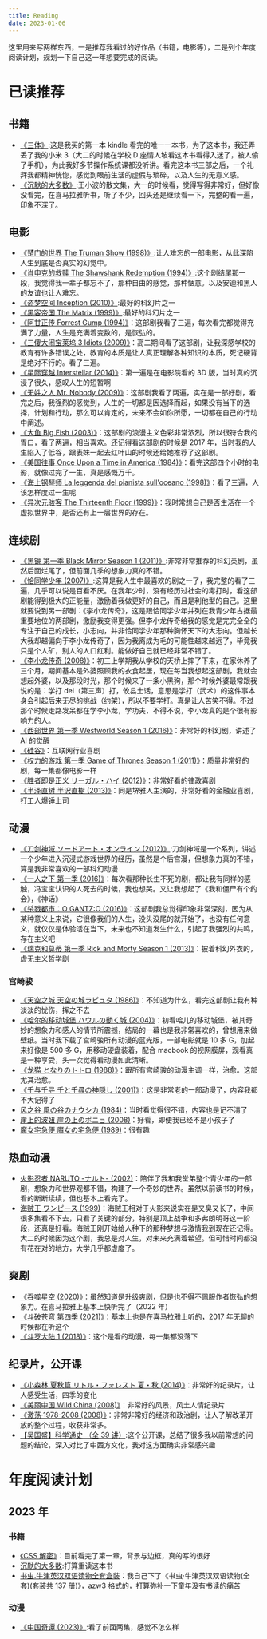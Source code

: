 ```yaml
---
title: Reading
date: 2023-01-06
---
```


这里用来写两样东西，一是推荐我看过的好作品（书籍，电影等），二是列个年度阅读计划，规划一下自己这一年想要完成的阅读。

# 已读推荐

## 书籍

- [《三体》](https://book.douban.com/subject/2567698/):这是我买的第一本 kindle 看完的唯一一本书，为了这本书，我还弄丢了我的小米 3（大二的时候在学校 D 座情人坡看这本书看得入迷了，被人偷了手机），为此我好多节操作系统课都没听讲。看完这本书三部之后，一个礼拜我都精神恍惚，感觉到眼前生活的虚假与琐碎，以及人生的无意义感。
- [《沉默的大多数》](https://book.douban.com/subject/1054685/):王小波的散文集，大一的时候看，觉得写得非常好，但好像没看完，在喜马拉雅听书，听了不少，回头还是继续看一下，完整的看一遍，印象不深了。

## 电影

- [《楚门的世界 The Truman Show (1998)》](https://movie.douban.com/subject/1292064/):让人难忘的一部电影，从此深陷人生到底是否真实的幻觉中。
- [《肖申克的救赎 The Shawshank Redemption (1994)》](https://movie.douban.com/subject/1292052/):这个剧结尾那一段，我觉得我一辈子都忘不了，那种自由的感觉，那种惬意。以及安迪和黑人的友谊也让人难忘。
- [《盗梦空间 Inception (2010)》](https://movie.douban.com/subject/3541415/):最好的科幻片之一
- [《黑客帝国 The Matrix (1999)》](https://movie.douban.com/subject/1291843/):最好的科幻片之一
- [《阿甘正传 Forrest Gump (1994)》](https://movie.douban.com/subject/1292720/)：这部剧我看了三遍，每次看完都觉得充满了力量，人生是充满着变数的，是恢弘的。
- [《三傻大闹宝莱坞 3 Idiots (2009)》](https://movie.douban.com/subject/3793023/)：高二期间看了这部剧，让我深感学校的教育有许多错误之处，教育的本质是让人真正理解各种知识的本质，死记硬背是绝对不行的。看了三遍。
- [《星际穿越 Interstellar (2014)》](https://movie.douban.com/subject/1889243/)：第一遍是在电影院看的 3D 版，当时真的沉浸了很久，感叹人生的短暂啊
- [《无姓之人 Mr. Nobody (2009)》](https://movie.douban.com/subject/2076181/)：这部剧我看了两遍，实在是一部好剧，看完之后，我强烈的感觉到，人生的一切都是因选择而起，如果没有当下的选择，计划和行动，那么可以肯定的，未来不会如你所愿，一切都在自己的行动中阐述。
- [《大鱼 Big Fish (2003)》](https://movie.douban.com/subject/1291545/)：这部剧的浪漫主义色彩非常浓烈，所以很符合我的胃口，看了两遍，相当喜欢。还记得看这部剧的时候是 2017 年，当时我的人生陷入了低谷，跟表妹一起去红叶山的时候还给她推荐了这部剧。
- [《美国往事 Once Upon a Time in America (1984)》](https://movie.douban.com/subject/1292262/)：看完这部四个小时的电影，就像过完了一生，真是感慨万千。
- [《海上钢琴师 La leggenda del pianista sull'oceano (1998)》](https://movie.douban.com/subject/1292001/)：看了三遍，人该怎样度过一生呢
- [《异次元骇客 The Thirteenth Floor (1999)》](https://movie.douban.com/subject/1300282/)：我时常想自己是否生活在一个虚拟世界中，是否还有上一层世界的存在。

## 连续剧

- [《黑镜 第一季 Black Mirror Season 1 (2011)》](https://movie.douban.com/subject/7054120/):非常非常推荐的科幻英剧，虽然后面烂尾了，但前面几季的想象力真的不错。
- [《恰同学少年 (2007)》](https://movie.douban.com/subject/2148367/):这算是我人生中最喜欢的剧之一了，我完整的看了三遍，几乎可以说是百看不厌。在我年少时，没有经历过社会的毒打时，看这部剧能得到极大的正能量，激励着我做更好的自己，而且是利他型的自己。这里就要说到另一部剧：《李小龙传奇》，这是跟恰同学少年并列在我青少年占据最重要地位的两部剧，激励我变得更强。但李小龙传奇给我的感觉是完完全全的专注于自己的成长，小志向，并非恰同学少年那种胸怀天下的大志向。但越长大我却越偏向于李小龙传奇了，因为我离成为毛的可能性越来越远了，毕竟我只是个人矿，别人的人口红利。能做好自己就已经非常不错了。
- [《李小龙传奇 (2008)》](https://movie.douban.com/subject/3027099/)：初三上学期我从学校的天桥上摔了下来，在家休养了三个月，期间基本是外婆照顾我的衣食起居，现在每当我想起这部剧，我就会想起外婆，以及那段时光，那个时候来了一条小黑狗，那个时候外婆最常跟我说的是：学打 dei（第三声）打，攸县土话，意思是学打（武术）的这件事本身会引起后来无尽的挑战（约架），所以不要学打。真是让人苦笑不得。不过那个时候走路发呆都在学李小龙，学功夫，不得不说，李小龙真的是个很有影响力的人。
- [《西部世界 第一季 Westworld Season 1 (2016)》](https://movie.douban.com/subject/2338055/)：非常好的科幻剧，讲述了 AI 的觉醒
- [《硅谷》](https://movie.douban.com/subject/20644938/)：互联网行业喜剧
- [《权力的游戏 第一季 Game of Thrones Season 1 (2011)》](https://movie.douban.com/subject/3016187/)：质量非常好的剧，每一集都像电影一样
- [《胜者即是正义 リーガル・ハイ (2012)》](https://movie.douban.com/subject/10491666/)：非常好看的律政喜剧
- [《半泽直树 半沢直樹 (2013)》](https://movie.douban.com/subject/24697949/)：同是堺雅人主演的，非常好看的金融业喜剧，打工人爆锤上司

## 动漫

- [《刀剑神域 ソードアート・オンライン (2012)》](https://movie.douban.com/subject/6869376/):刀剑神域是一个系列，讲述一个少年进入沉浸式游戏世界的经历，虽然是个后宫漫，但想象力真的不错，算是我非常喜欢的一部科幻动漫
- [《一人之下 第一季 (2016)》](https://movie.douban.com/subject/26815153/)：每次看那种长生不死的剧，都让我有同样的感触，冯宝宝认识的人死去的时候，我也想哭。又让我想起了《我和僵尸有个约会》，《神话》
- [《杀戮都市：O GANTZ:O (2016)》](https://movie.douban.com/subject/26666177/)：这部剧我总觉得印象非常深刻，因为从某种意义上来说，它很像我们的人生，没头没尾的就开始了，也没有任何意义，就仅仅是体验活在当下，未来也不知道发生什么，引起了我强烈的共鸣，存在主义吧
- [《瑞克和莫蒂 第一季 Rick and Morty Season 1 (2013)》](https://movie.douban.com/subject/11537954/)：披着科幻外衣的，虚无主义哲学剧

### 宫崎骏

- [《天空之城 天空の城ラピュタ (1986)》](https://movie.douban.com/subject/1291583/)：不知道为什么，看完这部剧让我有种淡淡的忧伤，挥之不去
- [《哈尔的移动城堡 ハウルの動く城 (2004)》](https://movie.douban.com/subject/1308807/)：初看哈儿的移动城堡，被其奇妙的想象力和感人的情节所震撼，结局的一幕也是我非常喜欢的，曾想用来做壁纸。当时我下载了宫崎骏所有动漫的蓝光版，一部电影就是 10 多 G，加起来好像是 500 多 G，用移动硬盘装着，配合 macbook 的视网膜屏，观看真是一种享受，头一次觉得看动漫如此清晰。
- [《龙猫 となりのトトロ (1988)》](https://movie.douban.com/subject/1291560/)：跟所有宫崎骏的动漫主调一样，治愈。这部尤其治愈。
- [《千与千寻 千と千尋の神隠し (2001)》](https://movie.douban.com/subject/1291561/)：这是非常老的一部动漫了，内容我都不大记得了
- [风之谷 風の谷のナウシカ (1984)](https://movie.douban.com/subject/1291585/)：当时看觉得很不错，内容也是记不清了
- [崖上的波妞 崖の上のポニョ (2008)](https://movie.douban.com/subject/1959877/)：好看，即便我已经不是小孩子了
- [魔女宅急便 魔女の宅急便 (1989)](https://movie.douban.com/subject/1307811/)：很有趣

## 热血动漫

- [火影忍者 NARUTO -ナルト- (2002)](https://movie.douban.com/subject/1427318/)：陪伴了我和我堂弟整个青少年的一部剧，想象力和世界观都不错，构建了一个奇妙的世界。虽然以前读书的时候，看的断断续续，但也基本上看完了。
- [海贼王 ワンピース (1999)](https://movie.douban.com/subject/1453238/)：海贼王相对于火影来说实在是又臭又长了，中间很多集看不下去，只看了关键的部分，特别是顶上战争和多弗朗明哥这一阶段，还真是好看。海贼王刚开始给人种下的那种梦想与激情我到现在还记得。大二的时候因为这个剧，我总是对人生，对未来充满着希望。但可惜时间都没有花在对的地方，大学几乎都虚度了。

## 爽剧

- [《吞噬星空 (2020)》](https://movie.douban.com/subject/35170001/)：虽然知道是升级爽剧，但是也不得不佩服作者恢弘的想象力。在喜马拉雅上基本上快听完了（2022 年）
- [《斗破苍穹 第四季 (2021)》](https://movie.douban.com/subject/34851198/)：基本上也是在喜马拉雅上听的，2017 年无聊的时候都在听这个
- [《斗罗大陆 1 (2018)》](https://movie.douban.com/subject/27040807/)：这个是看的动漫，每一集都没落下

## 纪录片，公开课

- [《小森林 夏秋篇 リトル・フォレスト 夏・秋 (2014)》](https://movie.douban.com/subject/25814705/)：非常好的纪录片，让人感受生活，四季的变化
- [《美丽中国 Wild China (2008)》](https://movie.douban.com/subject/3077948/)：非常好的风景，风土人情纪录片
- [《激荡·1978-2008 (2008)》](https://movie.douban.com/subject/3817380/)：非常非常好的经济和政治剧，让人了解改革开放的整个过程，收获非常多。
- [【吴国盛】科学通史 （全 39 讲）](https://www.bilibili.com/video/BV1Ax411E7g5/?spm_id_from=333.337.search-card.all.click&vd_source=07043704e114b7a821e6cbfc71651a89):这个公开课，总结了很多我以前常想的问题的结论，深入对比了中西方文化，我对这方面确实非常感兴趣

# 年度阅读计划

## 2023 年

### 书籍

- [《CSS 解密》](https://book.douban.com/subject/26745943/)：目前看完了第一章，背景与边框，真的写的很好
- [沉默的大多数](https://book.douban.com/subject/1054685/):打算重读这本书
- [书虫.牛津英汉双语读物全套盒装](https://book.douban.com/subject/4894634/)：我自己下了《书虫·牛津英汉双语读物(全套)(套装共 137 册)》，azw3 格式的，打算弥补一下童年没有书读的痛苦

### 动漫

- [《中国奇谭 (2023)》](https://movie.douban.com/subject/35674355/):看了前面两集，感觉不怎么样
